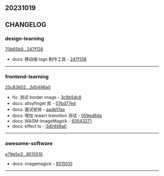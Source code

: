## 20231019

## CHANGELOG

### design-learning

[70b65b9...247f138](https://github.com/zhbhun/design-learning/compare/70b65b9...247f138)

* docs: 移动端 logo 制作工具 - [247f138](https://github.com/zhbhun/design-learning/commit/247f138fe643279d7219344df6d8068bad138773)

---

### frontend-learning

[25c83602...3d0498a0](https://github.com/zhbhun/frontend-learning/compare/25c83602...3d0498a0)

* fix: 测试 border image - [3c9b5dc8](https://github.com/zhbhun/frontend-learning/commit/3c9b5dc818a8ed892e2bbe373493e346af9aff8f)
* docs: alloyfinget 库 - [07bd77ed](https://github.com/zhbhun/frontend-learning/commit/07bd77edc62029a642ec37a035b85eca9f895860)
* docs: 面试安排 - [aadb17aa](https://github.com/zhbhun/frontend-learning/commit/aadb17aa3bd6aed4bf0748355c1ab0ab420c7995)
* docs: 增加 reaact transition 测试 - [059ed6da](https://github.com/zhbhun/frontend-learning/commit/059ed6da0e18361ae9224019a5250826365282f0)
* docs: WASM-ImageMagick - [60543271](https://github.com/zhbhun/frontend-learning/commit/6054327104fdbae6118cd192d79a2d90a9e5e597)
* docs: effect ts - [3d0498a0](https://github.com/zhbhun/frontend-learning/commit/3d0498a01b4b21a5d26c5d8b56fb9604342cd087)

---

### awesome-software

[e79e5e3...8515510](https://github.com/zhbhun/awesome-software/compare/e79e5e3...8515510)

* docs: imagemagick - [8515510](https://github.com/zhbhun/awesome-software/commit/851551016213fb554671795351c6c64b2284ea99)

---

